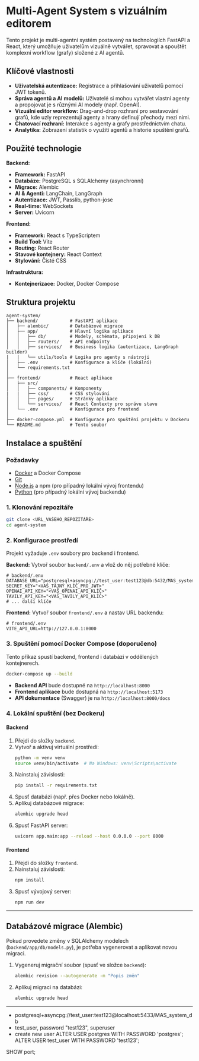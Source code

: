 # Multi-Agent System s vizuálním editorem

Tento projekt je multi-agentní systém postavený na technologiích FastAPI a React, který umožňuje uživatelům vizuálně vytvářet, spravovat a spouštět komplexní workflow (grafy) složené z AI agentů.

## Klíčové vlastnosti

-   **Uživatelská autentizace:** Registrace a přihlašování uživatelů pomocí JWT tokenů.
-   **Správa agentů a AI modelů:** Uživatelé si mohou vytvářet vlastní agenty a propojovat je s různými AI modely (např. OpenAI).
-   **Vizuální editor workflow:** Drag-and-drop rozhraní pro sestavování grafů, kde uzly reprezentují agenty a hrany definují přechody mezi nimi.
-   **Chatovací rozhraní:** Interakce s agenty a grafy prostřednictvím chatu.
-   **Analytika:** Zobrazení statistik o využití agentů a historie spuštění grafů.


## Použité technologie
**Backend:**
-   **Framework:** FastAPI
-   **Databáze:** PostgreSQL s SQLAlchemy (asynchronní)
-   **Migrace:** Alembic
-   **AI & Agenti:** LangChain, LangGraph
-   **Autentizace:** JWT, Passlib, python-jose
-   **Real-time:** WebSockets
-   **Server:** Uvicorn

**Frontend:**
-   **Framework:** React s TypeScriptem
-   **Build Tool:** Vite
-   **Routing:** React Router
-   **Stavové kontejnery:** React Context
-   **Stylování:** Čisté CSS

**Infrastruktura:**
-   **Kontejnerizace:** Docker, Docker Compose



## Struktura projektu

```
agent-system/
├── backend/            # FastAPI aplikace
│   ├── alembic/        # Databázové migrace
│   ├── app/            # Hlavní logika aplikace
│   │   ├── db/         # Modely, schémata, připojení k DB
│   │   ├── routers/    # API endpointy
│   │   ├── services/   # Business logika (autentizace, LangGraph builder)
|   |   └── utils/tools # Logika pro agenty s nástroji
│   ├── .env            # Konfigurace a klíče (lokální)
│   └── requirements.txt
│
├── frontend/           # React aplikace
│   ├── src/
│   │   ├── components/ # Komponenty
|   |   ├── css/        # CSS stylování
│   │   ├── pages/      # Stránky aplikace
│   │   └── services/   # React Contexty pro správu stavu
│   └── .env            # Konfigurace pro frontend
│
├── docker-compose.yml  # Konfigurace pro spuštění projektu v Dockeru
└── README.md           # Tento soubor
```







## Instalace a spuštění

### Požadavky

-   [Docker](https://www.docker.com/get-started) a Docker Compose
-   [Git](https://git-scm.com/)
-   [Node.js](https://nodejs.org/) a npm (pro případný lokální vývoj frontendu)
-   [Python](https://www.python.org/) (pro případný lokální vývoj backendu)

### 1. Klonování repozitáře

```bash
git clone <URL_VAŠEHO_REPOZITÁŘE>
cd agent-system
```

### 2. Konfigurace prostředí

Projekt vyžaduje `.env` soubory pro backend i frontend.

**Backend:**
Vytvoř soubor `backend/.env` a vlož do něj potřebné klíče:
```env
# backend/.env
DATABASE_URL="postgresql+asyncpg://test_user:test123@db:5432/MAS_system_db"
SECRET_KEY="<VAŠ_TAJNÝ_KLÍČ_PRO_JWT>"
OPENAI_API_KEY="<VAŠ_OPENAI_API_KLÍČ>"
TAVILY_API_KEY="<VAŠ_TAVILY_API_KLÍČ>"
# ... další klíče
```

**Frontend:**
Vytvoř soubor `frontend/.env` a nastav URL backendu:
```env
# frontend/.env
VITE_API_URL=http://127.0.0.1:8000
```

### 3. Spuštění pomocí Docker Compose (doporučeno)

Tento příkaz spustí backend, frontend i databázi v oddělených kontejnerech.

```bash
docker-compose up --build
```

-   **Backend API** bude dostupné na `http://localhost:8000`
-   **Frontend aplikace** bude dostupná na `http://localhost:5173`
-   **API dokumentace** (Swagger) je na `http://localhost:8000/docs`



### 4. Lokální spuštění (bez Dockeru)

#### Backend

1.  Přejdi do složky `backend`.
2.  Vytvoř a aktivuj virtuální prostředí:
    ```bash
    python -m venv venv
    source venv/bin/activate  # Na Windows: venv\Scripts\activate
    ```
3.  Nainstaluj závislosti:
    ```bash
    pip install -r requirements.txt
    ```
4.  Spusť databázi (např. přes Docker nebo lokálně).
5.  Aplikuj databázové migrace:
    ```bash
    alembic upgrade head
    ```
6.  Spusť FastAPI server:
    ```bash
    uvicorn app.main:app --reload --host 0.0.0.0 --port 8000
    ```

#### Frontend

1.  Přejdi do složky `frontend`.
2.  Nainstaluj závislosti:
    ```bash
    npm install
    ```
3.  Spusť vývojový server:
    ```bash
    npm run dev
    ```

---

## Databázové migrace (Alembic)

Pokud provedete změny v SQLAlchemy modelech (`backend/app/db/models.py`), je potřeba vygenerovat a aplikovat novou migraci.

1.  Vygeneruj migrační soubor (spusť ve složce `backend`):
    ```bash
    alembic revision --autogenerate -m "Popis změn"
    ```
2.  Aplikuj migraci na databázi:
    ```bash
    alembic upgrade head
    ```


    
********************************************************************
- postgresql+asyncpg://test_user:test123@localhost:5433/MAS_system_db
- test_user, password "test123", superuser
- create new user 
ALTER USER postgres WITH PASSWORD 'postgres';
ALTER USER test_user WITH PASSWORD 'test123';

SHOW port;
